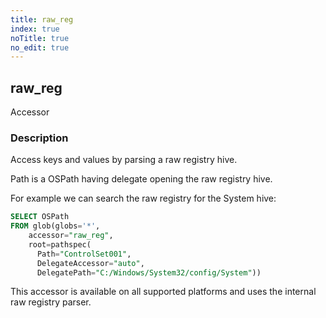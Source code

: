 ```yaml
---
title: raw_reg
index: true
noTitle: true
no_edit: true
---
```




<div class="vql_item"></div>


## raw_reg
<span class='vql_type pull-right page-header'>Accessor</span>


### Description

Access keys and values by parsing a raw registry hive.

Path is a OSPath having delegate opening the raw registry hive.

For example we can search the raw registry for the System hive:

```sql
SELECT OSPath
FROM glob(globs='*',
    accessor="raw_reg",
    root=pathspec(
      Path="ControlSet001",
      DelegateAccessor="auto",
      DelegatePath="C:/Windows/System32/config/System"))
```

This accessor is available on all supported platforms and uses the
internal raw registry parser.



